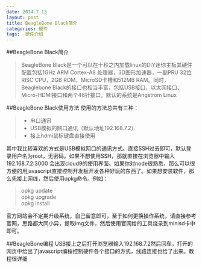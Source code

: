 ```yaml
---
date: 2014.7.13
layout: post
title: BeagleBone Black简介
categories: 硬件
tags:  硬件介绍
---
```

##BeagleBone Black简介

>BeagleBone Black是一个可以在十秒之内加载linux的DIY迷你主板其硬件配置包括1GHz ARM Cortex-A8 处理器，3D图形加速器，一副PRU 32位RISC CPU，2GB ROM，MicroSD卡槽和512MB RAM。同时，Beaglebone Black的接口也相当丰富，包括USB接口、以太网接口、Micro-HDMI接口和两个46针接口。默认的系统是Angstrom Linux

##BeagleBone Black使用方法
使用的方法总共有三种：
>* 串口通讯
>* USB模拟的网口通讯（默认地址192.168.7.2）
>* 接上hdmi鼠标键盘直接使用  


其中我比较喜欢的方式是USB模拟网口的通讯方式。直接SSH过去即可，默认登录用户名为root，无密码。如果不想使用SSH，那就直接在浏览器中输入192.168.7.2:3000 会出现cloud9的使用界面。如果你对node很熟悉，那么可以很方便的用javascript直接控制开发板开发各种好玩的东西了。如果想安装软件，那么先接上网线，然后使用opkg命令。例如：
> opkg update  
> opkg upgrade  
> opkg install   

官方网站会不定期升级系统，自己留意即可，至于如何更换操作系统，请直接参考官网，思路都大同小异，提取img文件，然后使用官网给的工具烧录到minisd卡中即可。

##BeagleBone编程
USB接上之后打开浏览器输入192.168.7.2然后回车，打开的网页中给出了javascript编程控制硬件各个接口的方式，线路连接也给了出来。教程很详细

